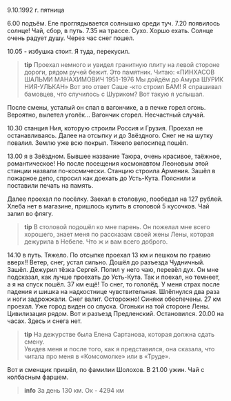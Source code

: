 9.10.1992 г. пятница

6.00 подъём. 
Еле проглядывается солнышко среди туч. 
7.20 появилось солнце! Чай, сбор, в путь.
7.35 на трассе. Сухо. Хоршо ехать. Солнце очень радует душу. 
Через час снег пошел.

10.05 - избушка стоит. Я туда, перекусил. 
> **tip**
Проехал немного и увидел гранитную плиту на левой стороне дороги, рядом ручей бежит. Это памятник. 
Читаю: «ПИНХАСОВ ШАЛЬМИ МАНАХИМОВИЧ 
            1951-1976
        Мы дойдём до Амура
              ШУРИК 
             НИЯ-УЛЬКАН»
Вот это ответ Саше -кто строил БАМ! 
Я спрашивал бамовцев, что случилось с Шуриком? 
Вот такую я услышал. 
>
После смены, усталый он спал в вагончике, а в печке горел огонь.
Вероятно, вылетел уголёк... Вагончик сгорел. Несчастный случай. 

10.30 станция Ния, которую строили Россия и Грузия. 
Проехал не останавливаясь. 
Далее на отсыпку и до Звёздного. 
Снег не на шутку повалил. Землю уже всю покрыл. 
Тяжело велосипед пошёл. 

13.00 я в Звёздном. 
Бывшее название Таюра, очень красивое, таёжное, романтическое! 
Но после посещения космонавтом Леоновым этой станции назвали по-космически. Станцию строила Армения. 
Зашёл в пожарное депо, спросил как доехать до Усть-Кута. 
Пояснили и поставили печать на память.

Далее проехал по посёлку. 
Заехал в столовую, пообедал на 127 рублей. 
Хлеба нет в магазине, пришлось купить в столовой 5 кусочков. 
Чай залил во флягу. 
> **tip**
В столовой подошёл ко мне парень. 
Он пожелал мне всего хорошего, знает меня по рассказам своей жены Лены, которая дежурила в Небеле.
Что ж и вам всего доброго.

14.10 в путь. 
Тяжело. 
По отсыпке проехал 13 км и пешком по гравию вверх!! 
Ветер, снег, устал сильно. 
Дошёл до разъезда Чудничный. 
Зашёл. Дежурил тёзка Сергей. 
Попил у него чаю, перевёл дух. 
Он мне подсказал, как лучше проехать до Усть-Кута. 
Так и поехал, но темнеет, а я на спуск пошёл. 37 км ещё! 
То снег, то гололёд. У меня страх после падения и шишка на надкостнице чувствительная. 
Шлёпнулся два раза и ноги задрожжали. 
Снег валит. 
Осторожно! Синяки обеспечены. 27 км проехал. 
Уже город виден со спуска. Огоньки на той стороне Лены. 
Цивилизация рядом. 
Вот и разъезд Предленский. 
Остановился. 
20.00 на часах. 
Здесь и снега нет. 
> **tip**
На дежурстве была Елена Сартанова, которая должна сдать смену.  
Увидев меня и после того, как я представился, она сказала, что читала про меня в «Комсомолке» или в «Труде». 

Вот и сменщик пришёл, по фамилии Шолохов. 
В 21.00 ужин. 
Чай с колбасным фаршем.
> **info**
За день 130 км. Ок - 4294 км